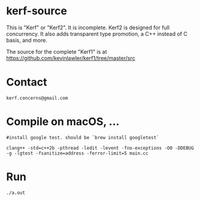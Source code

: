 # kerf-source


  This is "Kerf" or "Kerf2". It is incomplete. Kerf2 is designed for full concurrency. It also adds transparent type promotion, a C++ instead of C basis, and more.

  The source for the complete "Kerf1" is at https://github.com/kevinlawler/kerf1/tree/master/src


# Contact


    kerf.concerns@gmail.com


# Compile on macOS, ...


    #install google test. should be `brew install googletest`

    clang++ -std=c++2b -pthread -ledit -levent -fno-exceptions -O0 -DDEBUG -g -lgtest -fsanitize=address -ferror-limit=5 main.cc


# Run


    ./a.out

